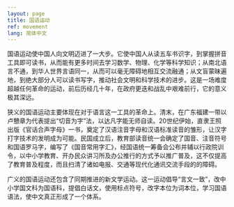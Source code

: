 ```yaml
---
layout: page
title: 国语运动
ref: movement
lang: 简体中文
---
```


国语运动使中国人向文明迈进了一大步。它使中国人从读五车书识字，到掌握拼音工具即可读书，从而能有更多时间去学习数学、物理、化学等科学知识；从南北语言不通，到华人世界言语同一，从而可以毫无障碍地相互交流融通；从文盲蒙昧遍地，到绝大部分人可以读书写字，推动社会文明和科学技术的进步。这是一场难度超越任何革命的运动，前后历经几十年，在政府更迭和战乱中艰难前行，它的意义极其深远。

狭义的国语运动主要体现在对于语言这一工具的革命上。清末，在广东福建一带以卢戇章为代表提出“切音为字”法，以达凡字能无师自读。20世纪伊始，直隶王照出版《官话合声字母》一书，奠定了汉语注音字母和汉语标准读音的雏形，让汉字打字技术的发明成为可能。民国成立后，教育部读音统一会确定了国音、注音符号和国语罗马字，编写了《国音常用字汇》，经国语统一筹备会公布并辅以行政院训令，以中小学教育、开办民众讲习所及办公推行的方式予以推广普及，这不仅提高了教育普及程度，而且扫清了诸如电报、交通等现代化通讯交流手段的的障碍。

广义的国语运动还包含了同期推进的新文学运动。这一运动倡导“言文一致”，改中小学国文科为国语科，提倡白话文，使用标点符号，改字本位为词本位，学习国语语法，使中文真正形成了一个体系。

